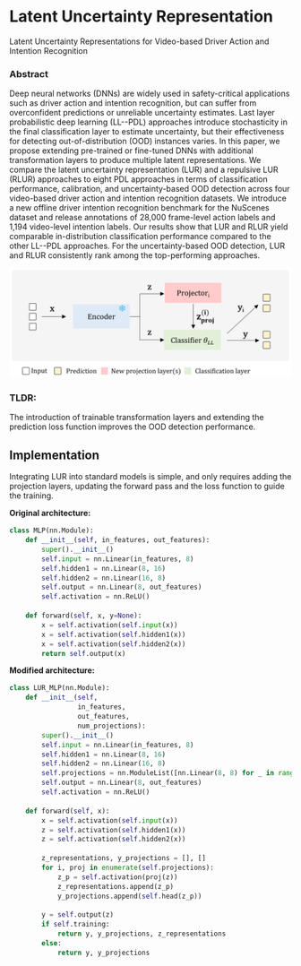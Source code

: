 # Latent Uncertainty Representation
Latent Uncertainty Representations for Video-based Driver Action and Intention Recognition

### Abstract
Deep neural networks (DNNs) are widely used in safety-critical applications such as driver action and intention recognition, but can suffer from overconfident predictions or unreliable uncertainty estimates. Last layer probabilistic deep learning (LL--PDL) approaches introduce stochasticity in the final classification layer to estimate uncertainty, but their effectiveness for detecting out-of-distribution (OOD) instances varies. In this paper, we propose extending pre-trained or fine-tuned DNNs with additional transformation layers to produce multiple latent representations. We compare the  latent uncertainty representation (LUR) and a repulsive LUR (RLUR) approaches to eight PDL approaches in terms of classification performance, calibration, and uncertainty-based OOD detection across four video-based driver action and intention recognition datasets. We introduce a new offline driver intention recognition benchmark for the NuScenes dataset and release annotations of 28,000 frame-level action labels and 1,194 video-level intention labels. Our results show that LUR and RLUR yield comparable in-distribution classification performance compared to the other LL--PDL approaches. For the uncertainty-based OOD detection, LUR and RLUR consistently rank among the top-performing approaches.  

![lur](./src/LUR_overview.png)

### TLDR:
The introduction of trainable transformation layers and extending the prediction loss function improves the OOD detection performance.

## Implementation
Integrating LUR into standard models is simple, and only requires adding the projection layers, updating the forward pass and the loss function to guide the training. 

**Original architecture:**
```python 
class MLP(nn.Module):
    def __init__(self, in_features, out_features):
        super().__init__()
        self.input = nn.Linear(in_features, 8)
        self.hidden1 = nn.Linear(8, 16)
        self.hidden2 = nn.Linear(16, 8)
        self.output = nn.Linear(8, out_features)
        self.activation = nn.ReLU()

    def forward(self, x, y=None):
        x = self.activation(self.input(x))
        x = self.activation(self.hidden1(x))
        x = self.activation(self.hidden2(x))
        return self.output(x)
```
**Modified architecture:**
```python 
class LUR_MLP(nn.Module):
    def __init__(self,
                 in_features,
                 out_features,
                 num_projections):
        super().__init__()
        self.input = nn.Linear(in_features, 8)
        self.hidden1 = nn.Linear(8, 16)
        self.hidden2 = nn.Linear(16, 8)
        self.projections = nn.ModuleList([nn.Linear(8, 8) for _ in range(num_projections)])
        self.output = nn.Linear(8, out_features)
        self.activation = nn.ReLU()

    def forward(self, x):
        x = self.activation(self.input(x))
        z = self.activation(self.hidden1(x))
        z = self.activation(self.hidden2(x))

        z_representations, y_projections = [], []
        for i, proj in enumerate(self.projections):
            z_p = self.activation(proj(z))
            z_representations.append(z_p)
            y_projections.append(self.head(z_p))

        y = self.output(z)
        if self.training:
            return y, y_projections, z_representations
        else:
            return y, y_projections 
```

